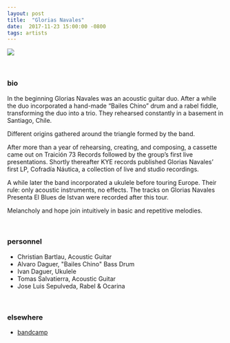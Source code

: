 ```yaml
---
layout: post
title:  "Glorias Navales"
date:  2017-11-23 15:00:00 -0800
tags: artists
---
```


![](https://awavepress.com/assets/gxnx_foto_orig.jpg)

<br/>

### bio
In the beginning Glorias Navales was an acoustic guitar duo. After a while the duo incorporated a hand-made “Bailes Chino” drum and a rabel fiddle, transforming the duo into a trio. They rehearsed constantly in a basement in Santiago, Chile.

Different origins gathered around the triangle formed by the band.

After more than a year of rehearsing, creating, and composing, a cassette came out on Traición 73 Records followed by the group’s first live presentations. Shortly thereafter KYE records published Glorias Navales’ first LP, Cofradía Náutica, a collection of live and studio recordings.

A while later the band incorporated a ukulele before touring Europe. Their rule: only acoustic instruments, no effects. The tracks on Glorias Navales Presenta El Blues de Istvan were recorded after this tour.

Melancholy and hope join intuitively in basic and repetitive melodies.

<br/>

### personnel

* Christian Bartlau, Acoustic Guitar
* Alvaro Daguer, "Bailes Chino" Bass Drum
* Ivan Daguer, Ukulele
* Tomas Salvatierra, Acoustic Guitar
* Jose Luis Sepulveda, Rabel & Ocarina

<br/>

### elsewhere

* [bandcamp](https://gxnx.bandcamp.com/)
